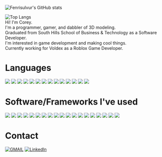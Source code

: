 ![Fenrisulvur's GitHub stats](https://github-readme-stats-1-ckdb8rxjr-fenrisulvur.vercel.app/api?username=Fenrisulvur&count_private=true&show_icons=true&include_all_commit=true&cache_seconds=1800)

![Top Langs](https://github-readme-stats-1-ckdb8rxjr-fenrisulvur.vercel.app/api/top-langs/?username=Fenrisulvur&layout=compact)
<br />
Hi! I'm Corey. <br />
I'm a programmer, gamer, and dabbler of 3D modeling. <br />
Graduated from South Hills School of Business & Technology as a Software Developer. <br />
I'm interested in game development and making cool things. <br />
Currently working for Voldex as a Roblox Game Developer. <br />

# Languages 
![](https://img.shields.io/badge/CODE-CSharp-informational?style=flat&logo=<LOGO_NAME>&logoColor=white&color=2bbc8a)
![](https://img.shields.io/badge/CODE-Lua-informational?style=flat&logo=<LOGO_NAME>&logoColor=white&color=2bbc8a)
![](https://img.shields.io/badge/CODE-Python-informational?style=flat&logo=<LOGO_NAME>&logoColor=white&color=2bbc8a)
![](https://img.shields.io/badge/CODE-JavaScript-informational?style=flat&logo=<LOGO_NAME>&logoColor=white&color=2bbc8a)
![](https://img.shields.io/badge/CODE-Java-informational?style=flat&logo=<LOGO_NAME>&logoColor=white&color=2bbc8a)
![](https://img.shields.io/badge/CODE-HTML-informational?style=flat&logo=<LOGO_NAME>&logoColor=white&color=2bbc8a)
![](https://img.shields.io/badge/CODE-CSS-informational?style=flat&logo=<LOGO_NAME>&logoColor=white&color=2bbc8a)
![](https://img.shields.io/badge/CODE-C-informational?style=flat&logo=<LOGO_NAME>&logoColor=white&color=2bbc8a)
![](https://img.shields.io/badge/CODE-PHP-informational?style=flat&logo=<LOGO_NAME>&logoColor=white&color=2bbc8a)
![](https://img.shields.io/badge/CODE-Kotlin-informational?style=flat&logo=<LOGO_NAME>&logoColor=white&color=2bbc8a)
![](https://img.shields.io/badge/CODE-Swift-informational?style=flat&logo=<LOGO_NAME>&logoColor=white&color=2bbc8a)
![](https://img.shields.io/badge/CODE-ObjectiveC-informational?style=flat&logo=<LOGO_NAME>&logoColor=white&color=2bbc8a)
![](https://img.shields.io/badge/CODE-Dart-informational?style=flat&logo=<LOGO_NAME>&logoColor=white&color=2bbc8a)
![](https://img.shields.io/badge/CODE-C++-informational?style=flat&logo=<LOGO_NAME>&logoColor=white&color=2bbc8a) 

# Software/Frameworks I've used
![](https://img.shields.io/badge/Framework-Flutter-informational?style=flat&logo=<LOGO_NAME>&logoColor=white&color=2bbc8a)
![](https://img.shields.io/badge/Framework-React-informational?style=flat&logo=<LOGO_NAME>&logoColor=white&color=2bbc8a)
![](https://img.shields.io/badge/Framework-Angular-informational?style=flat&logo=<LOGO_NAME>&logoColor=white&color=2bbc8a)
![](https://img.shields.io/badge/Framework-Flask-informational?style=flat&logo=<LOGO_NAME>&logoColor=white&color=2bbc8a)
![](https://img.shields.io/badge/Framework-DotNet-informational?style=flat&logo=<LOGO_NAME>&logoColor=white&color=2bbc8a)
![](https://img.shields.io/badge/Framework-ExpressJS-informational?style=flat&logo=<LOGO_NAME>&logoColor=white&color=2bbc8a)
![](https://img.shields.io/badge/Framework-WPF-informational?style=flat&logo=<LOGO_NAME>&logoColor=white&color=2bbc8a)
![](https://img.shields.io/badge/Framework-WinForms-informational?style=flat&logo=<LOGO_NAME>&logoColor=white&color=2bbc8a)
![](https://img.shields.io/badge/Tools-SQL-informational?style=flat&logo=<LOGO_NAME>&logoColor=white&color=2bbc8a)
![](https://img.shields.io/badge/Tools-MySQL-informational?style=flat&logo=<LOGO_NAME>&logoColor=white&color=2bbc8a)
![](https://img.shields.io/badge/Tools-NoSQL-informational?style=flat&logo=<LOGO_NAME>&logoColor=white&color=2bbc8a)
![](https://img.shields.io/badge/Tools-Blender-informational?style=flat&logo=<LOGO_NAME>&logoColor=white&color=2bbc8a)
![](https://img.shields.io/badge/Tools-Substance_Painter-informational?style=flat&logo=<LOGO_NAME>&logoColor=white&color=2bbc8a)
![](https://img.shields.io/badge/Runtime_Environment-NodeJS-informational?style=flat&logo=<LOGO_NAME>&logoColor=white&color=2bbc8a)
![](https://img.shields.io/badge/Engine-Unity_Engine-informational?style=flat&logo=<LOGO_NAME>&logoColor=white&color=2bbc8a)
![](https://img.shields.io/badge/Engine-Unreal_Engine-informational?style=flat&logo=<LOGO_NAME>&logoColor=white&color=2bbc8a)
![](https://img.shields.io/badge/Engine-Roblox-informational?style=flat&logo=<LOGO_NAME>&logoColor=white&color=2bbc8a)
![](https://img.shields.io/badge/CME-WordPress-informational?style=flat&logo=<LOGO_NAME>&logoColor=white&color=2bbc8a)
![](https://img.shields.io/badge/Library-Discord_DotNet-informational?style=flat&logo=<LOGO_NAME>&logoColor=white&color=2bbc8a)



# Contact
<!-- Actual text -->
[![GMAIL][1.1]][1]
[![LinkedIn][2.2]][2]

<!-- Icons -->
[1.1]: https://img.icons8.com/external-justicon-flat-justicon/64/000000/external-gmail-social-media-justicon-flat-justicon.png
[2.2]: https://img.icons8.com/external-justicon-flat-justicon/64/000000/external-linkedin-social-media-justicon-flat-justicon.png

<!-- Links to your social media accounts -->
[1]: https://mail.google.com/mail/?view=cm&fs=1&to=coreyfults@gmail.com 
[2]: https://www.linkedin.com/in/corey-fults/
<!---
Fenrisulvur/Fenrisulvur is a ✨ special ✨ repository because its `README.md` (this file) appears on your GitHub profile.
You can click the Preview link to take a look at your changes.
--->
